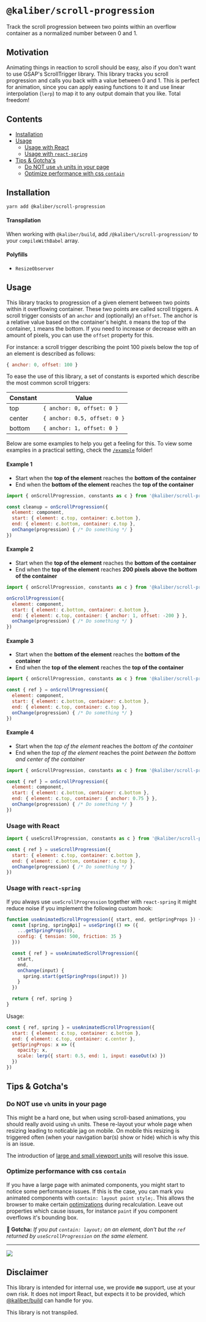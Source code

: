 # `@kaliber/scroll-progression`
Track the scroll progression between two points within an overflow container as a normalized number between 0 and 1. 

## Motivation
Animating things in reaction to scroll should be easy, also if you don't want to use GSAP's ScrollTrigger library. This library tracks you scroll progression and calls you back with a value between 0 and 1. This is perfect for animation, since you can apply easing functions to it and use linear interpolation (`lerp`) to map it to any output domain that you like. Total freedom!

## Contents
- [Installation](#installation)
- [Usage](#usage)
  - [Usage with React](#usage-with-react)
  - [Usage with `react-spring`](#usage-with-react-spring)
- [Tips & Gotcha's](#tips--gotchas)
  - [Do NOT use `vh` units in your page](#do-not-use-vh-units-in-your-page)
  - [Optimize performance with css `contain`](#optimize-performance-with-css-contain)

## Installation

```
yarn add @kaliber/scroll-progression
```

#### Transpilation

When working with `@kaliber/build`, add `/@kaliber\/scroll-progression/` to your `compileWithBabel` array. 

#### Polyfills

- `ResizeObserver`

## Usage

This library tracks to progression of a given element between two points within it overflowing container. These two points are called scroll triggers. A scroll trigger consists of an `anchor` and (optionally) an `offset`. The anchor is a relative value based on the container's height. `0` means the top of the container, `1` means the bottom. If you need to increase or decrease with an amount of pixels, you can use the `offset` property for this. 

For instance: a scroll trigger describing the point 100 pixels below the top of an element is described as follows:

```js
{ anchor: 0, offset: 100 }
```

To ease the use of this library, a set of constants is exported which describe the most common scroll triggers:

| Constant  | Value  |
|---|---|
| top  | `{ anchor: 0, offset: 0 }`  |
| center  | `{ anchor: 0.5, offset: 0 }`  |
| bottom  | `{ anchor: 1, offset: 0 }`  |

Below are some examples to help you get a feeling for this. To view some examples in a practical setting, check the [`/example`](https://github.dev/kaliberjs/scroll-progression) folder!

#### Example 1

- Start when the __top of the element__ reaches the __bottom of the container__
- End when the __bottom of the element__ reaches the __top of the container__

```js
import { onScrollProgression, constants as c } from '@kaliber/scroll-progression'

const cleanup = onScrollProgression({
  element: component,
  start: { element: c.top, container: c.bottom },
  end: { element: c.bottom, container: c.top },
  onChange(progression) { /* Do something */ }
})
```

#### Example 2

- Start when the __top of the element__ reaches the __bottom of the container__
- End when the __top of the element__ reaches __200 pixels above the bottom of the container__

```js
import { onScrollProgression, constants as c } from '@kaliber/scroll-progression'

onScrollProgression({
  element: component,
  start: { element: c.bottom, container: c.bottom },
  end: { element: c.top, container: { anchor: 1, offset: -200 } },
  onChange(progression) { /* Do something */ }
})
```

#### Example 3

- Start when the __bottom of the element__ reaches the __bottom of the container__
- End when the __top of the element__ reaches the __top of the container__

```js
import { onScrollProgression, constants as c } from '@kaliber/scroll-progression'

const { ref } = onScrollProgression({
  element: component,
  start: { element: c.bottom, container: c.bottom },
  end: { element: c.top, container: c.top },
  onChange(progression) { /* Do something */ }
})
```

#### Example 4
- Start when the *top of the element* reaches the *bottom of the container*
- End when the *top of the element* reaches the point *between the bottom and center of the container*

```js
import { onScrollProgression, constants as c } from '@kaliber/scroll-progression'

const { ref } = onScrollProgression({
  element: component,
  start: { element: c.bottom, container: c.bottom },
  end: { element: c.top, container: { anchor: 0.75 } },
  onChange(progression) { /* Do something */ }
})
```

### Usage with React

```js
import { useScrollProgression, constants as c } from '@kaliber/scroll-progression'

const { ref } = useScrollProgression({
  start: { element: c.top, container: c.bottom },
  end: { element: c.bottom, container: c.top },
  onChange(progression) { /* Do something */ }
})
```

### Usage with `react-spring`

If you always use `useScrollProgression` together with `react-spring` it might reduce noise if you implement the following custom hook:

```js
function useAnimatedScrollProgression({ start, end, getSpringProps }) {
  const [spring, springApi] = useSpring(() => ({ 
    ...getSpringProps(0), 
    config: { tension: 500, friction: 35 } 
  }))

  const { ref } = useAnimatedScrollProgression({
    start,
    end,
    onChange(input) {
      spring.start(getSpringProps(input)) })
    }
  })

  return { ref, spring }
}
```

Usage:

```js
const { ref, spring } = useAnimatedScrollProgression({
  start: { element: c.top, container: c.bottom },
  end: { element: c.top, container: c.center },
  getSpringProps: x => ({
    opacity: x,
    scale: lerp({ start: 0.5, end: 1, input: easeOut(x) })
  })
})
```

## Tips & Gotcha's

### Do NOT use `vh` units in your page

This might be a hard one, but when using scroll-based animations, you should really avoid using `vh` units. These re-layout your whole page when resizing leading to noticable jag on mobile. On mobile this resizing is triggered often (when your navigation bar(s) show or hide) which is why this is an issue.

The introduction of [large and small viewport units](https://www.bram.us/2021/07/08/the-large-small-and-dynamic-viewports/) will resolve this issue.

### Optimize performance with css `contain`

If you have a large page with animated components, you might start to notice some performance issues. If this is the case, you can mark you animated components with `contain: layout paint style;`. This allows the browser to make certain [optimizations](https://developer.mozilla.org/en-US/docs/Web/CSS/contain) during recalculation. Leave out properties which cause issues, for instance `paint` if you component overflows it's bounding box. 

__🚨 Gotcha:__ *If you put `contain: layout;` on an element, don't but the `ref` returned by `useScrollProgression` on the same element.*

---

![](https://media.giphy.com/media/xvqIOHfQvth5NeoT0Y/giphy.gif)

## Disclaimer
This library is intended for internal use, we provide __no__ support, use at your own risk. It does not import React, but expects it to be provided, which [@kaliber/build](https://kaliberjs.github.io/build/) can handle for you.

This library is not transpiled.
